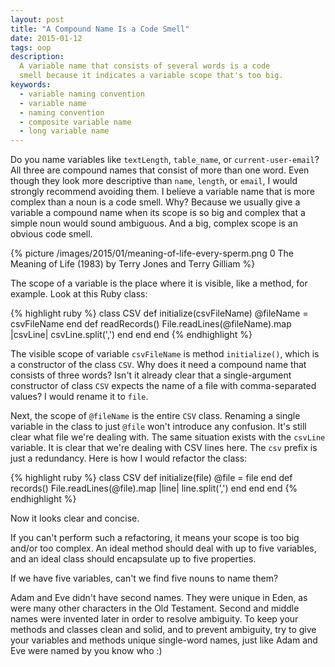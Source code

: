 ```yaml
---
layout: post
title: "A Compound Name Is a Code Smell"
date: 2015-01-12
tags: oop
description:
  A variable name that consists of several words is a code
  smell because it indicates a variable scope that's too big.
keywords:
  - variable naming convention
  - variable name
  - naming convention
  - composite variable name
  - long variable name
---
```


Do you name variables like `textLength`, `table_name`, or `current-user-email`?
All three are compound names that consist of more than one word. Even though
they look more descriptive than `name`, `length`, or `email`, I would strongly
recommend avoiding them. I believe a variable name that is more complex than a noun
is a code smell. Why? Because we usually give a variable a compound name when its scope
is so big and complex that a simple noun would sound ambiguous.
And a big, complex scope is an obvious code smell.

<!--more-->

{% picture /images/2015/01/meaning-of-life-every-sperm.png 0 The Meaning of Life (1983) by Terry Jones and Terry Gilliam %}

The scope of a variable is the place where it is visible, like a method, for example. Look
at this Ruby class:

{% highlight ruby %}
class CSV
  def initialize(csvFileName)
    @fileName = csvFileName
  end
  def readRecords()
    File.readLines(@fileName).map |csvLine|
      csvLine.split(',')
    end
  end
end
{% endhighlight %}

The visible scope of variable `csvFileName` is method `initialize()`, which
is a constructor of the class `CSV`. Why does it need a compound name
that consists of three words? Isn't it already clear that a single-argument
constructor of class `CSV` expects the name of a file with
comma-separated values? I would rename it to `file`.

Next, the scope of `@fileName` is the entire `CSV` class. Renaming a single
variable in the class to just `@file` won't introduce
any confusion. It's still clear what file we're dealing with.
The same situation exists with the `csvLine` variable. It is clear that we're
dealing with CSV lines here. The `csv` prefix is just a redundancy.
Here is how I would refactor the class:

{% highlight ruby %}
class CSV
  def initialize(file)
    @file = file
  end
  def records()
    File.readLines(@file).map |line|
      line.split(',')
    end
  end
end
{% endhighlight %}

Now it looks clear and concise.

If you can't perform such a refactoring, it means your scope is too
big and/or too complex. An ideal method should deal with up to five variables,
and an ideal class should encapsulate up to five properties.

If we have five variables, can't we find five nouns to name them?

Adam and Eve didn't have second names. They were unique in Eden,
as were many other characters in the Old Testament. Second and middle
names were invented later in order to resolve ambiguity. To keep
your methods and classes clean and solid, and to prevent ambiguity, try to give your variables
and methods unique single-word names, just like Adam and Eve were named
by you know who :)
